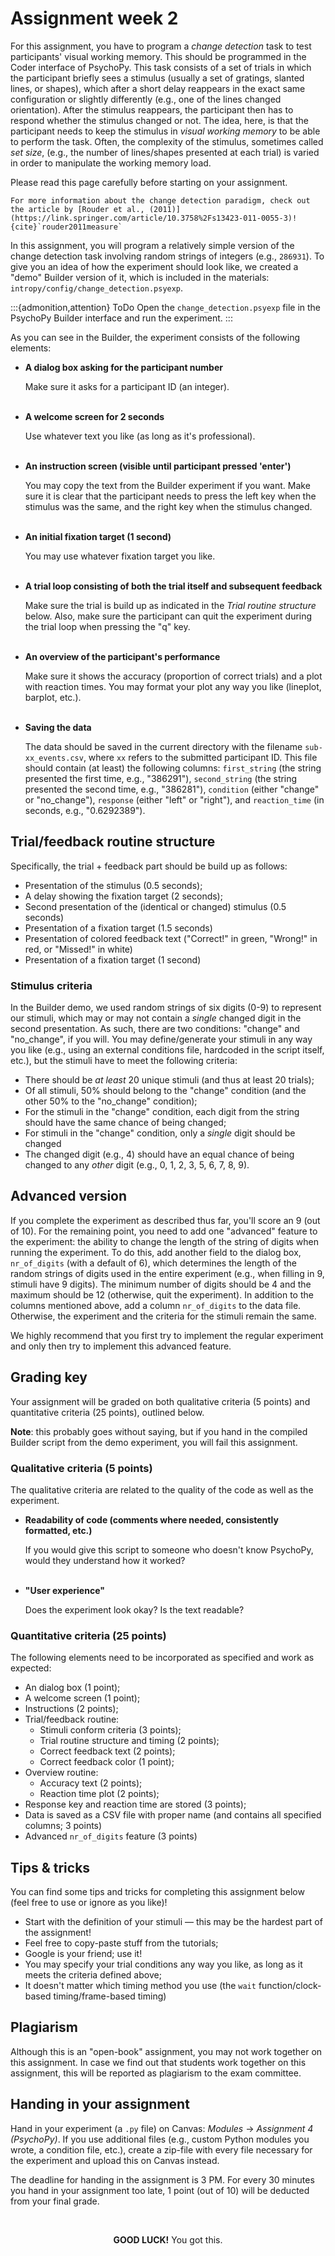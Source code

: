 # Assignment week 2
For this assignment, you have to program a *change detection* task to test participants' visual working memory. This should be programmed in the Coder interface of PsychoPy. This task consists of a set of trials in which the participant briefly sees a stimulus (usually a set of gratings, slanted lines, or shapes), which after a short delay reappears in the exact same configuration or slightly differently (e.g., one of the lines changed orientation). After the stimulus reappears, the participant then has to respond whether the stimulus changed or not. The idea, here, is that the participant needs to keep the stimulus in *visual working memory* to be able to perform the task. Often, the complexity of the stimulus, sometimes called *set size*, (e.g., the number of lines/shapes presented at each trial) is varied in order to manipulate the working memory load. 

Please read this page carefully before starting on your assignment.

```{margin}
For more information about the change detection paradigm, check out the article by [Rouder et al., (2011)](https://link.springer.com/article/10.3758%2Fs13423-011-0055-3)! {cite}`rouder2011measure`
```

In this assignment, you will program a relatively simple version of the change detection task involving random strings of integers (e.g., `286931`). To give you an idea of how the experiment should look like, we created a "demo" Builder version of it, which is included in the materials: `intropy/config/change_detection.psyexp`.

:::{admonition,attention} ToDo
Open the `change_detection.psyexp` file in the PsychoPy Builder interface and run the experiment.
:::

As you can see in the Builder, the experiment consists of the following elements:

* **A dialog box asking for the participant number**

    Make sure it asks for a participant ID (an integer).<br><br>

* **A welcome screen for 2 seconds**

    Use whatever text you like (as long as it's professional).<br><br>

* **An instruction screen (visible until participant pressed 'enter')**

    You may copy the text from the Builder experiment if you want. Make sure it is clear that the participant needs to press the left key when the stimulus was the same, and the right key when the stimulus changed.<br><br>

* **An initial fixation target (1 second)**

    You may use whatever fixation target you like.<br><br>

* **A trial loop consisting of both the trial itself and subsequent feedback**

    Make sure the trial is build up as indicated in the *Trial routine structure* below. Also, make sure the participant can quit the experiment during the trial loop when pressing the "q" key.<br><br>

* **An overview of the participant's performance**

    Make sure it shows the accuracy (proportion of correct trials) and a plot with reaction times. You may format your plot any way you like (lineplot, barplot, etc.).<br><br>

* **Saving the data**

    The data should be saved in the current directory with the filename `sub-xx_events.csv`, where `xx` refers to the submitted participant ID. This file should contain (at least) the following columns: `first_string` (the string presented the first time, e.g., "386291"), `second_string` (the string presented the second time, e.g., "386281"), `condition` (either "change" or "no_change"), `response` (either "left" or "right"), and `reaction_time` (in seconds, e.g., "0.6292389").

## Trial/feedback routine structure
Specifically, the trial + feedback part should be build up as follows:

* Presentation of the stimulus (0.5 seconds);
* A delay showing the fixation target (2 seconds);
* Second presentation of the (identical or changed) stimulus (0.5 seconds)
* Presentation of a fixation target (1.5 seconds)
* Presentation of colored feedback text ("Correct!" in green, "Wrong!" in red, or "Missed!" in white)
* Presentation of a fixation target (1 second)

### Stimulus criteria
In the Builder demo, we used random strings of six digits (0-9) to represent our stimuli, which may or may not contain a *single* changed digit in the second presentation. As such, there are two conditions: "change" and "no_change", if you will. You may define/generate your stimuli in any way you like (e.g., using an external conditions file, hardcoded in the script itself, etc.), but the stimuli have to meet the following criteria:

* There should be *at least* 20 unique stimuli (and thus at least 20 trials);
* Of all stimuli, 50% should belong to the "change" condition (and the other 50% to the "no_change" condition);
* For the stimuli in the "change" condition, each digit from the string should have the same chance of being changed;
* For stimuli in the "change" condition, only a *single* digit should be changed
* The changed digit (e.g., 4) should have an equal chance of being changed to any *other* digit (e.g., 0, 1, 2, 3, 5, 6, 7, 8, 9).

## Advanced version
If you complete the experiment as described thus far, you'll score an 9 (out of 10). For the remaining point, you need to add one "advanced" feature to the experiment: the ability to change the length of the string of digits when running the experiment. To do this, add another field to the dialog box, `nr_of_digits` (with a default of 6), which determines the length of the random strings of digits used in the entire experiment (e.g., when filling in 9, stimuli have 9 digits). The minimum number of digits should be 4 and the maximum should be 12 (otherwise, quit the experiment). In addition to the columns mentioned above, add a column `nr_of_digits` to the data file. Otherwise, the experiment and the criteria for the stimuli remain the same.

We highly recommend that you first try to implement the regular experiment and only then try to implement this advanced feature.

## Grading key
Your assignment will be graded on both qualitative criteria (5 points) and quantitative criteria (25 points), outlined below.

**Note**: this probably goes without saying, but if you hand in the compiled Builder script from the demo experiment, you will fail this assignment.

### Qualitative criteria (5 points)
The qualitative criteria are related to the quality of the code as well as the experiment. 

* **Readability of code (comments where needed, consistently formatted, etc.)**

    If you would give this script to someone who doesn't know PsychoPy, would they understand how it worked?<br><br>

* **"User experience"**

    Does the experiment look okay? Is the text readable?

### Quantitative criteria (25 points)
The following elements need to be incorporated as specified and work as expected:

* An dialog box (1 point);
* A welcome screen (1 point);
* Instructions (2 points);
* Trial/feedback routine:
  * Stimuli conform criteria (3 points);
  * Trial routine structure and timing (2 points);
  * Correct feedback text (2 points);
  * Correct feedback color (1 point);
* Overview routine:
  * Accuracy text (2 points);
  * Reaction time plot (2 points);
* Response key and reaction time are stored (3 points);
* Data is saved as a CSV file with proper name (and contains all specified columns; 3 points)
* Advanced `nr_of_digits` feature (3 points)

## Tips & tricks
You can find some tips and tricks for completing this assignment below (feel free to use or ignore as you like)!

* Start with the definition of your stimuli &mdash; this may be the hardest part of the assignment!
* Feel free to copy-paste stuff from the tutorials;
* Google is your friend; use it!
* You may specify your trial conditions any way you like, as long as it meets the criteria defined above;
* It doesn't matter which timing method you use (the `wait` function/clock-based timing/frame-based timing)

## Plagiarism
Although this is an "open-book" assignment, you may not work together on this assignment. In case we find out that students work together on this assignment, this will be reported as plagiarism to the exam committee. 

## Handing in your assignment
Hand in your experiment (a `.py` file) on Canvas: *Modules* &rarr; *Assignment 4 (PsychoPy)*. If you use additional files (e.g., custom Python modules you wrote, a condition file, etc.), create a zip-file with every file necessary for the experiment and upload this on Canvas instead.

The deadline for handing in the assignment is 3 PM. For every 30 minutes you hand in your assignment too late, 1 point (out of 10) will be deducted from your final grade.

<br><center><b>GOOD LUCK!</b> You got this.</center>
